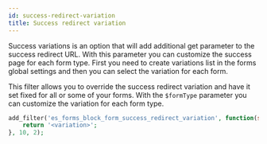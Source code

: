 ```yaml
---
id: success-redirect-variation
title: Success redirect variation
---
```


Success variations is an option that will add additional get parameter to the success redirect URL. With this parameter you can customize the success page for each form type. First you need to create variations list in the forms global settings and then you can select the variation for each form.

This filter allows you to override the success redirect variation and have it set fixed for all or some of your forms. With the `$formType` parameter you can customize the variation for each form type.

```php
add_filter('es_forms_block_form_success_redirect_variation', function(string $formType, string $formId): string {
	return '<variation>';
}, 10, 2);
```
